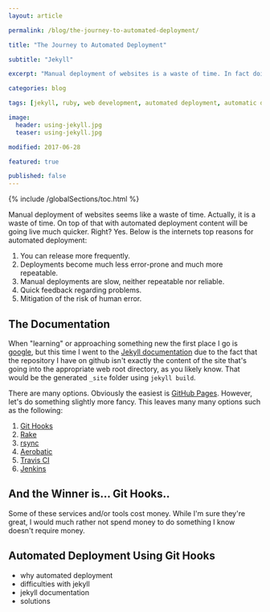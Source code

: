```yaml
---
layout: article

permalink: /blog/the-journey-to-automated-deployment/

title: "The Journey to Automated Deployment"

subtitle: "Jekyll"

excerpt: "Manual deployment of websites is a waste of time. In fact doing much of anything these days is a waste of time. Lets automate that."

categories: blog

tags: [jekyll, ruby, web development, automated deployment, automatic deployment, deployment, github]

image:
  header: using-jekyll.jpg
  teaser: using-jekyll.jpg

modified: 2017-06-28

featured: true

published: false
---
```


{% include /globalSections/toc.html %}

Manual deployment of websites seems like a waste of time. Actually, it is a waste of time. On top of that with automated deployment content will be going live much quicker. Right? Yes. Below is the internets top reasons for automated deployment:

<ol>
	<li>You can release more frequently.</li>
	<li>Deployments become much less error-prone and much more repeatable.</li>
	<li>Manual deployments are slow, neither repeatable nor reliable.</li>
	<li>Quick feedback regarding problems.</li>
	<li>Mitigation of the risk of human error.</li>
</ol>

## The Documentation

When "learning" or approaching something new the first place I go is <a class="fancyLink" href="http://lmgtfy.com/?q=jekyll+documentation+deployment" target="_blank">google</a>, but this time I went to the <a class="fancyLink" href="https://jekyllrb.com/docs/deployment-methods/" target="_blank">Jekyll documentation</a> due to the fact that the repository I have on github isn't exactly the content of the site that's going into the appropriate web root directory, as you likely know. That would be the generated `_site` folder using `jekyll build`.

There are many options. Obviously the easiest is <a href="https://jekyllrb.com/docs/github-pages/" target="_blank">GitHub Pages</a>. However, let's do something slightly more fancy. This leaves many many options such as the following:

<ol>
	<li><a class="fancyLinks" href="http://githooks.com/" target="_blank">Git Hooks</a></li>
	<li><a class="fancyLinks" href="https://ruby.github.io/rake/" target="_blank">Rake</a></li>
	<li><a class="fancyLinks" href="https://rsync.samba.org/" target="_blank">rsync</a></li>
	<li><a class="fancyLinks" href="https://www.aerobatic.com/" target="_blank">Aerobatic</a></li>
	<li><a class="fancyLinks" href="https://travis-ci.org/" target="_blank">Travis CI</a></li>
	<li><a class="fancyLinks" href="https://jenkins.io/" target="_blank">Jenkins</a></li>
</ol>

## And the Winner is... Git Hooks..

Some of these services and/or tools cost money. While I'm sure they're great, I would much rather not spend money to do something I know doesn't require money.

## Automated Deployment Using Git Hooks

- why automated deployment
- difficulties with jekyll
- jekyll documentation
- solutions
